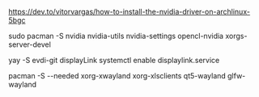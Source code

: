 https://dev.to/vitorvargas/how-to-install-the-nvidia-driver-on-archlinux-5bgc

sudo pacman -S nvidia nvidia-utils nvidia-settings opencl-nvidia xorgs-server-devel


yay -S evdi-git displayLink
systemctl enable displaylink.service


pacman -S --needed xorg-xwayland xorg-xlsclients qt5-wayland glfw-wayland
